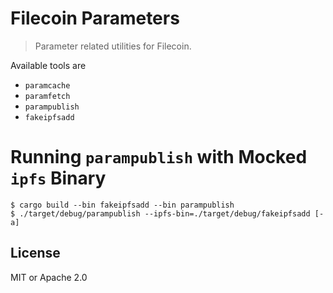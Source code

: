 # Filecoin Parameters

> Parameter related utilities for Filecoin.


Available tools are

- `paramcache`
- `paramfetch`
- `parampublish`
- `fakeipfsadd`

# Running `parampublish` with Mocked `ipfs` Binary

```
$ cargo build --bin fakeipfsadd --bin parampublish
$ ./target/debug/parampublish --ipfs-bin=./target/debug/fakeipfsadd [-a]
```

## License

MIT or Apache 2.0
